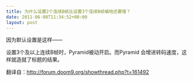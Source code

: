 ```yaml
---
title: 为什么设置2个连续B帧比设置3个连续B帧编地还要慢？
date: 2011-06-08T11:34:52+00:00
layout: post
---
```

因为默认设置是这样——
  
设置3个及以上连续B帧时，Pyramid被动开启。而Pyramid 会增进转码速度，这样就造就了标题的结果。

翻译自：http://forum.doom9.org/showthread.php?t=161492
